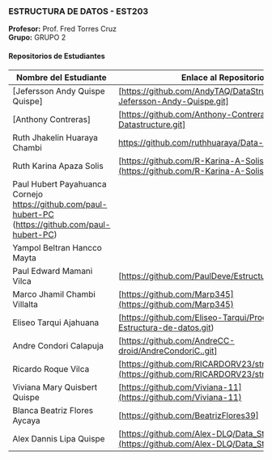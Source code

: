 
### ESTRUCTURA DE DATOS - EST203
**Profesor:** Prof. Fred Torres Cruz  
**Grupo:** GRUPO 2

#### Repositorios de Estudiantes
| Nombre del Estudiante | Enlace al Repositorio |
|--------------|-----------------|
| [Jefersson Andy Quispe Quispe] | [https://github.com/AndyTAQ/DataStruct-2025-Jefersson-Andy-Quispe.git] |
| [Anthony Contreras] | [https://github.com/Anthony-Contreras/Repositorio-Datastructure.git] |
| Ruth Jhakelin Huaraya Chambi | https://github.com/ruthhuaraya/Data-Structure-.git |
| Ruth Karina Apaza Solis | [https://github.com/R-Karina-A-Solis](https://github.com/R-Karina-A-Solis) |
| Paul Hubert Payahuanca Cornejo https://github.com/paul-hubert-PC (https://github.com/paul-hubert-PC) |
|Yampol Beltran Hancco Mayta ||[https://github.com/yampolbeltran](https://github.com/yampolbeltran/estructura)|
| Paul Edward Mamani Vilca | [https://github.com/PaulDeve/Estructura_de_Datos.git] |
| Marco Jhamil Chambi Villalta | [https://github.com/Marp345](https://github.com/Marp345) |
| Eliseo Tarqui Ajahuana | [https://github.com/Eliseo-Tarqui/Programas-Estructura-de-datos.git) |
| Andre Condori Calapuja|[https://github.com/AndreCC-droid/AndreCondoriC..git] |
| Ricardo Roque Vilca| [https://github.com/RICARDORV23/structs.git](https://github.com/RICARDORV23/structs.git) |
| Viviana Mary Quisbert Quispe  | [https://github.com/Viviana-11](https://github.com/Viviana-11) |
| Blanca Beatriz Flores Aycaya| [https://github.com/BeatrizFlores39]|
| Alex Dannis Lipa Quispe |[https://github.com/Alex-DLQ/Data_Struct.git](https://github.com/Alex-DLQ/Data_Struct.git)|
